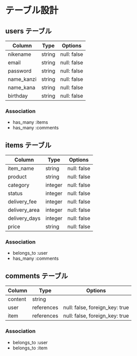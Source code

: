 # テーブル設計

## users テーブル

| Column     | Type   | Options     |
| ---------- | ------ | ----------- |
| nikename   | string | null: false |
| email      | string | null: false |
| password   | string | null: false |
| name_kanzi | string | null: false |
| name_kana  | string | null: false |
| birthday   | string | null: false |

### Association

- has_many :items
- has_many :comments


## items テーブル

| Column        | Type    | Options     |
| ------------- | ------- | ----------- |
| item_name     | string  | null: false |
| product       | string  | null: false |
| category      | integer | null: false |
| status        | integer | null: false |
| delivery_fee  | integer | null: false |
| delivery_area | integer | null: false |
| delivery_days | integer | null: false |
| price         | string  | null: false |

### Association

- belongs_to :user
- has_many :comments


## comments テーブル

| Column  | Type       | Options                        |
| ------- | ---------- | ------------------------------ |
| content | string     |                                |
| user    | references | null: false, foreign_key: true |
| item    | references | null: false, foreign_key: true |

### Association

- belongs_to :user
- belongs_to :item